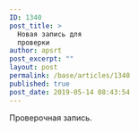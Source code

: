 ```yaml
---
ID: 1340
post_title: >
  Новая запись для
  проверки
author: apsrt
post_excerpt: ""
layout: post
permalink: /base/articles/1340
published: true
post_date: 2019-05-14 08:43:54
---
```

<!-- wp:paragraph -->
<p>Проверочная запись.</p>
<!-- /wp:paragraph -->
